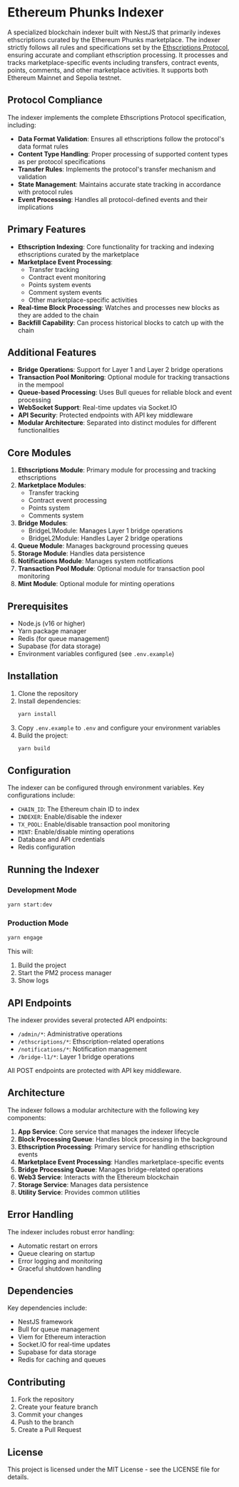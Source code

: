 # Ethereum Phunks Indexer

A specialized blockchain indexer built with NestJS that primarily indexes ethscriptions curated by the Ethereum Phunks marketplace. The indexer strictly follows all rules and specifications set by the [Ethscriptions Protocol](https://ethscriptions.com), ensuring accurate and compliant ethscription processing. It processes and tracks marketplace-specific events including transfers, contract events, points, comments, and other marketplace activities. It supports both Ethereum Mainnet and Sepolia testnet.

## Protocol Compliance

The indexer implements the complete Ethscriptions Protocol specification, including:

- **Data Format Validation**: Ensures all ethscriptions follow the protocol's data format rules
- **Content Type Handling**: Proper processing of supported content types as per protocol specifications
- **Transfer Rules**: Implements the protocol's transfer mechanism and validation
- **State Management**: Maintains accurate state tracking in accordance with protocol rules
- **Event Processing**: Handles all protocol-defined events and their implications

## Primary Features

- **Ethscription Indexing**: Core functionality for tracking and indexing ethscriptions curated by the marketplace
- **Marketplace Event Processing**:
  - Transfer tracking
  - Contract event monitoring
  - Points system events
  - Comment system events
  - Other marketplace-specific activities
- **Real-time Block Processing**: Watches and processes new blocks as they are added to the chain
- **Backfill Capability**: Can process historical blocks to catch up with the chain

## Additional Features

- **Bridge Operations**: Support for Layer 1 and Layer 2 bridge operations
- **Transaction Pool Monitoring**: Optional module for tracking transactions in the mempool
- **Queue-based Processing**: Uses Bull queues for reliable block and event processing
- **WebSocket Support**: Real-time updates via Socket.IO
- **API Security**: Protected endpoints with API key middleware
- **Modular Architecture**: Separated into distinct modules for different functionalities

## Core Modules

1. **Ethscriptions Module**: Primary module for processing and tracking ethscriptions
2. **Marketplace Modules**:
   - Transfer tracking
   - Contract event processing
   - Points system
   - Comments system
3. **Bridge Modules**:
   - BridgeL1Module: Manages Layer 1 bridge operations
   - BridgeL2Module: Handles Layer 2 bridge operations
4. **Queue Module**: Manages background processing queues
5. **Storage Module**: Handles data persistence
6. **Notifications Module**: Manages system notifications
7. **Transaction Pool Module**: Optional module for transaction pool monitoring
8. **Mint Module**: Optional module for minting operations

## Prerequisites

- Node.js (v16 or higher)
- Yarn package manager
- Redis (for queue management)
- Supabase (for data storage)
- Environment variables configured (see `.env.example`)

## Installation

1. Clone the repository
2. Install dependencies:
   ```bash
   yarn install
   ```
3. Copy `.env.example` to `.env` and configure your environment variables
4. Build the project:
   ```bash
   yarn build
   ```

## Configuration

The indexer can be configured through environment variables. Key configurations include:

- `CHAIN_ID`: The Ethereum chain ID to index
- `INDEXER`: Enable/disable the indexer
- `TX_POOL`: Enable/disable transaction pool monitoring
- `MINT`: Enable/disable minting operations
- Database and API credentials
- Redis configuration

## Running the Indexer

### Development Mode
```bash
yarn start:dev
```

### Production Mode
```bash
yarn engage
```

This will:
1. Build the project
2. Start the PM2 process manager
3. Show logs

## API Endpoints

The indexer provides several protected API endpoints:

- `/admin/*`: Administrative operations
- `/ethscriptions/*`: Ethscription-related operations
- `/notifications/*`: Notification management
- `/bridge-l1/*`: Layer 1 bridge operations

All POST endpoints are protected with API key middleware.

## Architecture

The indexer follows a modular architecture with the following key components:

1. **App Service**: Core service that manages the indexer lifecycle
2. **Block Processing Queue**: Handles block processing in the background
3. **Ethscription Processing**: Primary service for handling ethscription events
4. **Marketplace Event Processing**: Handles marketplace-specific events
5. **Bridge Processing Queue**: Manages bridge-related operations
6. **Web3 Service**: Interacts with the Ethereum blockchain
7. **Storage Service**: Manages data persistence
8. **Utility Service**: Provides common utilities

## Error Handling

The indexer includes robust error handling:
- Automatic restart on errors
- Queue clearing on startup
- Error logging and monitoring
- Graceful shutdown handling

## Dependencies

Key dependencies include:
- NestJS framework
- Bull for queue management
- Viem for Ethereum interaction
- Socket.IO for real-time updates
- Supabase for data storage
- Redis for caching and queues

## Contributing

1. Fork the repository
2. Create your feature branch
3. Commit your changes
4. Push to the branch
5. Create a Pull Request

## License

This project is licensed under the MIT License - see the LICENSE file for details.
